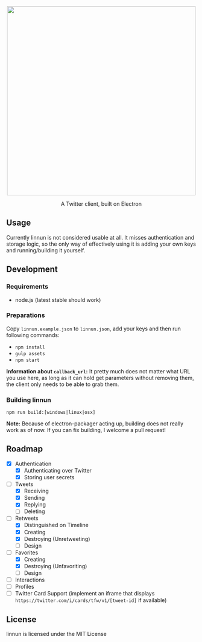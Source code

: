 <div align='center'>
  <img width=500px src='http://file.pixelde.su/linnun-logo.png'>
</div>

<p align='center'>
  A Twitter client, built on Electron
</p>

## Usage
Currently linnun is not considered usable at all. It misses authentication and storage logic,
so the only way of effectively using it is adding your own keys and running/building it yourself.

## Development

### Requirements

* node.js (latest stable should work)

### Preparations

Copy `linnun.example.json` to `linnun.json`, add your keys and then run following commands:

* `npm install`
* `gulp assets`
* `npm start`

**Information about `callback_url`:** It pretty much does not matter what URL you use here, as long
as it can hold get parameters without removing them, the client only needs to be able to grab them.

### Building linnun

`npm run build:[windows|linux|osx]`

**Note:** Because of electron-packager acting up, building does not really work as of now. If you can
fix building, I welcome a pull request!

## Roadmap

* [x] Authentication
  * [x] Authenticating over Twitter
  * [x] Storing user secrets
* [ ] Tweets
  * [x] Receiving
  * [x] Sending
  * [x] Replying
  * [ ] Deleting
* [ ] Retweets
  * [x] Distinguished on Timeline
  * [x] Creating
  * [x] Destroying (Unretweeting)
  * [ ] Design
* [ ] Favorites
  * [x] Creating
  * [x] Destroying (Unfavoriting)
  * [ ] Design
* [ ] Interactions
* [ ] Profiles
* [ ] Twitter Card Support (implement an iframe that displays `https://twitter.com/i/cards/tfw/v1/[tweet-id]` if available)

## License

linnun is licensed under the MIT License
